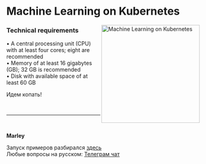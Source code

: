 # Machine Learning on Kubernetes

<img src="https://static.packt-cdn.com/products/9781803241807/cover/smaller" alt="Machine Learning on Kubernetes" height="256px" align="right">


### Technical requirements


• A central processing unit (CPU) with at least four cores; eight are recommended  
• Memory of at least 16 gigabytes (GB); 32 GB is recommended  
• Disk with available space of at least 60 GB  


Идем копать! 


<br/>

---

<br/>


**Marley**

Запуск примеров разбирался <a href="https://aiops.ru/study/books/machine-learning-on-kubernetes/">здесь</a>  
Любые вопросы на русском: <a href="https://matematika.org/chat/">Телеграм чат</a>

